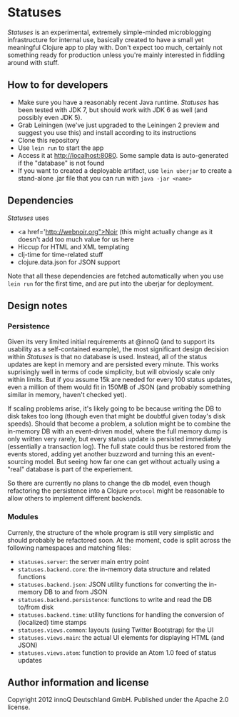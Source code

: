 # Statuses

_Statuses_ is an experimental, extremely simple-minded microblogging
infrastructure for internal use, basically created to have a small yet
meaningful Clojure app to play with. Don't expect too much, certainly
not something ready for production unless you're mainly interested in
fiddling around with stuff.

## How to for developers

* Make sure you have a reasonably recent Java runtime. _Statuses_ has
  been tested with JDK 7, but should work with JDK 6 as well (and
  possibly even JDK 5).
* Grab Leiningen (we've just upgraded to the Leiningen 2 preview and
  suggest you use this) and install according to its instructions
* Clone this repository
* Use `lein run` to start the app
* Access it at <a  href='http://localhost:8080'>http://localhost:8080</a>. Some sample
  data is auto-generated if the "database" is not found
* If you want to created a deployable artifact, use `lein uberjar` to
  create a stand-alone .jar file that you can run with `java -jar
  <name>`

## Dependencies

_Statuses_ uses

* <a href='http://webnoir.org">Noir</a> (this might actually change as
  it doesn't add too much value for us here
* Hiccup for HTML and XML templating
* clj-time for time-related stuff
* clojure.data.json for JSON support

Note that all these dependencies are fetched automatically when you
use `lein run` for the first time, and are put into the uberjar for
deployment.

## Design notes

### Persistence

Given its very limited initial requirements at @innoQ (and to support
its usability as a self-contained example), the most significant
design decision within _Statuses_ is that no database is
used. Instead, all of the status updates are kept in memory and are
persisted every minute. This works suprisingly well in terms of code
simplicity, but will obviosly scale only within limits. But if you
assume 15k are needed for every 100 status updates, even a million of
them would fit in 150MB of JSON (and probably something similar in
memory, haven't checked yet).

If scaling problems arise, it's likely going to be because writing the
DB to disk takes too long (though even that might be doubtful given
today's disk speeds). Should that become a problem, a solution might
be to combine the in-memory DB with an event-driven model, where the
full memory dump is only written very rarely, but every status update
is persisted immediately (essentially a transaction log). The full
state could thus be restored from the events stored, adding yet
another buzzword and turning this an event-sourcing model. But seeing
how far one can get without actually using a "real" database is part
of the experiement.

So there are currently no plans to change the db model, even though
refactoring the persistence into a Clojure `protocol` might be
reasonable to allow others to implement different backends.

### Modules

Currenly, the structure of the whole program is still very simplistic
and should probably be refactored soon. At the moment, code is split
across the following namespaces and matching files:

* `statuses.server`: the server main entry point
* `statuses.backend.core`: the in-memory data structure and related functions
* `statuses.backend.json`: JSON utility functions for converting the
  in-memory DB to and from JSON
* `statuses.backend.persistence`: functions to write and read the DB
  to/from disk
* `statuses.backend.time`: utility functions for handling the
  conversion of (localized) time stamps
* `statuses.views.common`: layouts (using Twitter Bootstrap) for the UI
* `statuses.views.main`: the actual UI elements for displaying HTML
  (and JSON)
* `statuses.views.atom`: function to provide an Atom 1.0 feed of
  status updates


 ## Author information and license

Copyright 2012 innoQ Deutschland GmbH. Published under the Apache 2.0 license.
